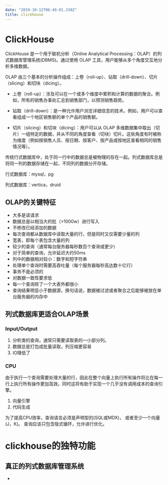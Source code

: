 ```yaml
---
date: "2019-10-12T06:48:01.338Z"
title: clickhouse
---
```


# ClickHouse

ClickHouse 是一个用于联机分析（Online Analytical Processing：OLAP）的列式数据库管理系统(DBMS)。通过使用 OLAP 工具，用户能够从多个角度交互地分析多维数据。

OLAP 由三个基本的分析操作组成：上卷（roll-up）、钻取（drill-down）、切片（slicing）和切块（dicing）。

- 上卷（roll-up）：涉及可以在一个或多个维度中累积和计算的数据的聚合。例如，所有的销售办事处汇总到销售部门，以预测销售趋势。

- 钻取（drill-down）：是一种允许用户浏览详细信息的技术。例如，用户可以查看组成一个地区销售额的单个产品的销售额。

- 切片（slicing）和切块（dicing）：用户可以从 OLAP 多维数据集中取出（切片）一组特定的数据，并从不同的角度查看（切块）切片。这些角度有时被称为维度（例如按销售人员、按日期、按客户、按产品或按地区查看相同的销售情况等）。

传统行式数据库中，处于同一行中的数据总是被物理的存在一起。列式数据库总是将同一列的数据存储在一起，不同列的数据分开存储。

行式数据库：mysql，pg

列式数据库：vertica，druid


## OLAP的关键特征

- 大多是读请求
- 数据总是以相当大的批（>1000w）进行写入
- 不修改已经添加的数据
- 每次查询都从数据库中读取大量的行，但是同时又仅需要少量的列
- 宽表，即每个表包含大量的列
- 较少的查询（通常每台服务器每秒数百个查询或更少）
- 对于简单的查询，允许延迟大约50ms
- 列中的数据相对较小：数字和短字符串
- 处理单个查询时需要高吞吐量（每个服务器每秒高达数十亿行）
- 事务不是必须的
- 对数据一致性要求低
- 每一个查询除了一个大表外都很小
- 查询结果明显小于数据源，换句话说，数据被过滤或者聚合之后能够被放在单台服务器的内存中


## 列式数据库更适合OLAP场景

### Input/Output

1. 分析类的查询，通常只需要读取表的一小部分列。
2. 数据总是打包成批量读取，列压缩更容易
3. IO降低了

### CPU
由于执行一个查询需要处理大量的行，因此在整个向量上执行所有操作将比在每一行上执行所有操作更加高效。同时这将有助于实现一个几乎没有调用成本的查询引擎。

1. 向量引擎
2. 代码生成

为了提高CPU效率，查询语言必须是声明型的(SQL或MDX)， 或者至少一个向量(J，K)。 查询应该只包含隐式循环，允许进行优化。

# clickhouse的独特功能

## 真正的列式数据库管理系统

- 